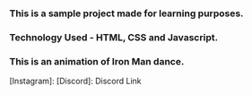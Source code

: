 ### This is a sample project made for learning purposes.
### Technology Used - HTML, CSS and Javascript.

### This is an animation of Iron Man dance.

[Instagram]:
[Discord]: Discord Link